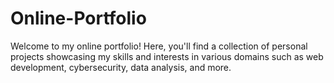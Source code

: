 # Online-Portfolio
Welcome to my online portfolio! Here, you'll find a collection of personal projects showcasing my skills and interests in various domains such as web development, cybersecurity, data analysis, and more.
